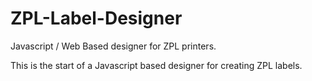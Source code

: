 # ZPL-Label-Designer
Javascript / Web Based designer for ZPL printers.

This is the start of a Javascript based designer for creating ZPL labels.
